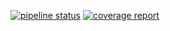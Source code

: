 [![pipeline status](https://gitlab.com/org.harrel/bitcom/badges/master/pipeline.svg)](https://gitlab.com/org.harrel/bitcom/-/commits/master)
[![coverage report](https://gitlab.com/org.harrel/bitcom/badges/master/coverage.svg)](https://gitlab.com/org.harrel/bitcom/-/commits/master)